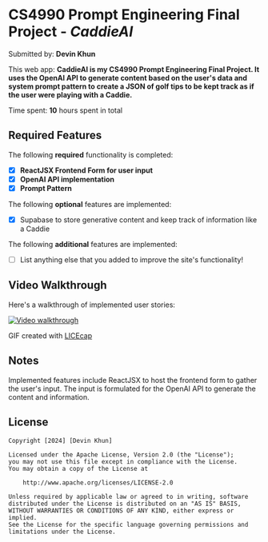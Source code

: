 # CS4990 Prompt Engineering Final Project - *CaddieAI*

Submitted by: **Devin Khun**

This web app: **CaddieAI is my CS4990 Prompt Engineering Final Project. It uses the OpenAI API to generate content based on the user's data and system prompt pattern to create a JSON of golf tips to be kept track as if the user were playing with a Caddie.**

Time spent: **10** hours spent in total

## Required Features

The following **required** functionality is completed:

- [x] **ReactJSX Frontend Form for user input**
- [x] **OpenAI API implementation**
- [x] **Prompt Pattern**

The following **optional** features are implemented:

- [x] Supabase to store generative content and keep track of information like a Caddie

The following **additional** features are implemented:

* [ ] List anything else that you added to improve the site's functionality!

## Video Walkthrough

Here's a walkthrough of implemented user stories:

<!-- <img src='https://youtu.be/_NJ4BxcS1TY' title='Video Walkthrough' width='' alt='Video Walkthrough' /> -->

[![Video walkthrough](https://img.youtube.com/vi/_NJ4BxcS1TY/0.jpg)](https://www.youtube.com/watch?v=_NJ4BxcS1TY)

<!-- Replace this with whatever GIF tool you used! -->
GIF created with [LICEcap](https://www.cockos.com/licecap/)
<!-- Recommended tools:
[Kap](https://getkap.co/) for macOS
[ScreenToGif](https://www.screentogif.com/) for Windows
[peek](https://github.com/phw/peek) for Linux. -->

## Notes

Implemented features include ReactJSX to host the frontend form to gather the user's input. The input is formulated for the OpenAI API to generate the content and information.

## License

    Copyright [2024] [Devin Khun]

    Licensed under the Apache License, Version 2.0 (the "License");
    you may not use this file except in compliance with the License.
    You may obtain a copy of the License at

        http://www.apache.org/licenses/LICENSE-2.0

    Unless required by applicable law or agreed to in writing, software
    distributed under the License is distributed on an "AS IS" BASIS,
    WITHOUT WARRANTIES OR CONDITIONS OF ANY KIND, either express or implied.
    See the License for the specific language governing permissions and
    limitations under the License.

